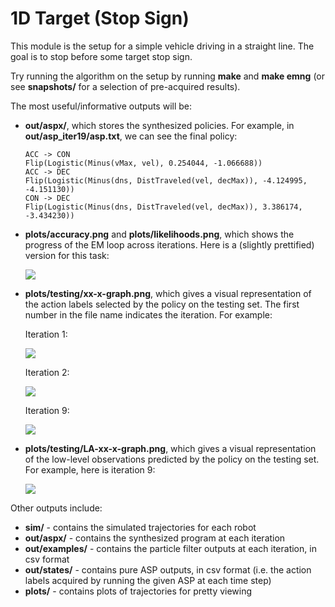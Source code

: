 <link rel="stylesheet" href="https://cdnjs.cloudflare.com/ajax/libs/font-awesome/6.0.0-beta3/css/all.min.css">
<link rel="stylesheet" type="text/css" href="../assets/style.css">

# 1D Target (Stop Sign)
This module is the setup for a simple vehicle driving in a straight line. The goal is to stop before some target stop sign.

Try running the algorithm on the setup by running **make** and **make emng** (or see **snapshots/** for a selection of pre-acquired results).

The most useful/informative outputs will be:
- **out/aspx/**, which stores the synthesized policies. For example, in **out/asp_iter19/asp.txt**, we can see the final policy:
    ```
    ACC -> CON
    Flip(Logistic(Minus(vMax, vel), 0.254044, -1.066688))
    ACC -> DEC
    Flip(Logistic(Minus(dns, DistTraveled(vel, decMax)), -4.124995, -4.151130))
    CON -> DEC
    Flip(Logistic(Minus(dns, DistTraveled(vel, decMax)), 3.386174, -3.434230))
    ```
- **plots/accuracy.png** and **plots/likelihoods.png**, which shows the progress of the EM loop across iterations. Here is a (slightly prettified) version for this task:

    ![](snapshots/example_snapshot/plots/accuracy-alt.png)

- **plots/testing/xx-x-graph.png**, which gives a visual representation of the action labels selected by the policy on the testing set. The first number in the file name indicates the iteration. For example:

    Iteration 1:

    ![](snapshots/example_snapshot/plots/1-0-graph.png)

    Iteration 2:

    ![](snapshots/example_snapshot/plots/2-0-graph.png)
    
    Iteration 9:

    ![](snapshots/example_snapshot/plots/9-0-graph.png)

- **plots/testing/LA-xx-x-graph.png**, which gives a visual representation of the low-level observations predicted by the policy on the testing set. For example, here is iteration 9:

    ![](snapshots/example_snapshot/plots/LA-9-0-graph.png)

Other outputs include:
- **sim/** - contains the simulated trajectories for each robot
- **out/aspx/** - contains the synthesized program at each iteration
- **out/examples/** - contains the particle filter outputs at each iteration, in csv format
- **out/states/** - contains pure ASP outputs, in csv format (i.e. the action labels acquired by running the given ASP at each time step)
- **plots/** - contains plots of trajectories for pretty viewing